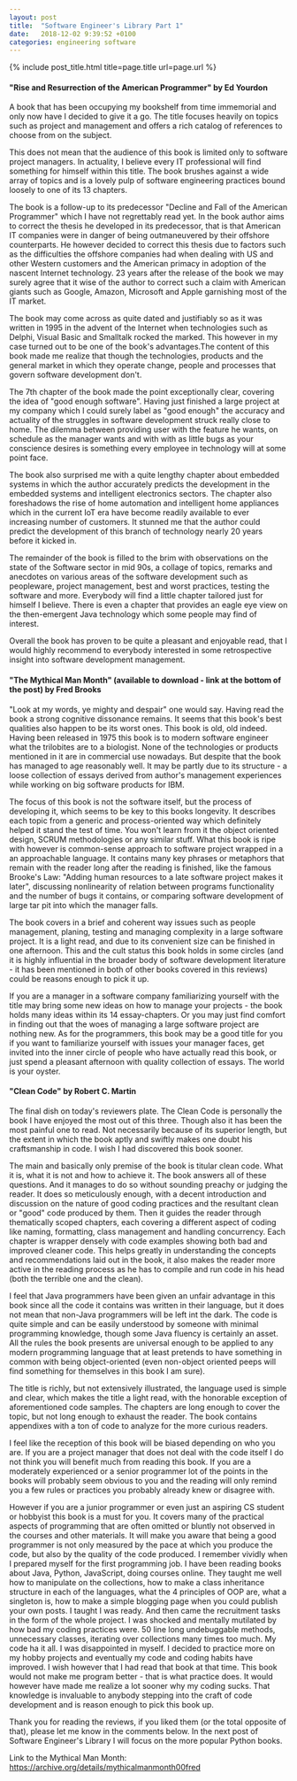 ```yaml
---
layout: post
title:  "Software Engineer's Library Part 1"
date:   2018-12-02 9:39:52 +0100
categories: engineering software
---
```

{% include post_title.html title=page.title url=page.url %}

#### "Rise and Resurrection of the American Programmer" by Ed Yourdon

A book that has been occupying my bookshelf from time immemorial and only now have I decided to give it a go. The title focuses heavily on topics such as project and management and offers a rich catalog of references to choose from on the subject.
<!--more-->
This does not mean that the audience of this book is limited only to software project managers. In actuality, I believe every IT professional will find something for himself within this title. The book brushes against a wide array of topics and is a lovely pulp of software engineering practices bound loosely to one of its 13 chapters.

The book is a follow-up to its predecessor "Decline and Fall of the American Programmer" which I have not regrettably read yet. In the book author aims to correct the thesis he developed in its predecessor, that is that American IT companies were in danger of being outmaneuvered by their offshore counterparts. He however decided to correct this thesis due to factors such as the difficulties the offshore companies had when dealing with US and other Western customers and the American primacy in adoption of the nascent Internet technology. 23 years after the release of the book we may surely agree that it wise of the author to correct such a claim with American giants such as Google, Amazon, Microsoft and Apple garnishing most of the IT market. 

The book may come across as quite dated and justifiably so as it was written in 1995 in the advent of the Internet when technologies such as Delphi, Visual Basic and Smalltalk rocked the marked. This however in my case turned out to be one of the book's advantages.The content of this book made me realize that though the technologies, products and the general market in which they operate change, people and processes that govern software development don't.

The 7th chapter of the book made the point exceptionally clear, covering the idea of "good enough software". Having just finished a large project at my company which I could surely label as "good enough" the accuracy and actuality of the struggles in software development struck really close to home. The dilemma between providing user with the feature he wants, on schedule as the manager wants and with with as little bugs as your conscience desires is something every employee in technology will at some point face.

The book also surprised me with a quite lengthy chapter about embedded systems in which the author accurately predicts the development in the embedded systems and intelligent electronics sectors. The chapter also foreshadows the rise of home automation and intelligent home appliances which in the current IoT era have become readily available to ever increasing number of customers. It stunned me that the author could predict the development of this branch of technology nearly 20 years before it kicked in.

The remainder of the book is filled to the brim with observations on the state of the Software sector in mid 90s, a collage of topics, remarks and anecdotes on various areas of the software development such as peopleware, project management, best and worst practices, testing the software and more. Everybody will find a little chapter tailored just for himself I believe. There is even a chapter that provides an eagle eye view on the then-emergent Java technology which some people may find of interest.

Overall the book has proven to be quite a pleasant and enjoyable read, that I would highly recommend to everybody interested in some retrospective insight into software development management.


#### "The Mythical Man Month" (available to download - link at the bottom of the post) by Fred Brooks

"Look at my words, ye mighty and despair" one would say. Having read the book a strong cognitive dissonance remains. It seems that this book's best qualities also happen to be its worst ones. This book is old, old indeed. Having been released in 1975 this book is to modern software engineer what the trilobites are to a biologist. None of the technologies or products mentioned in it are in commercial use nowadays. But despite that the book has managed to age reasonably well. It may be partly due to its structure - a loose collection of essays derived from author's management experiences while working on big software products for IBM.

The focus of this book is not the software itself, but the process of developing it, which seems to be key to this books longevity. It describes each topic from a generic and process-oriented way which definitely helped it stand the test of time. You won't learn from it the object oriented design, SCRUM methodologies or any similar stuff. What this book is ripe with however is common-sense approach to software project wrapped in a an approachable language. It contains many key phrases or metaphors that remain with the reader long after the reading is finished, like the famous Brooke's Law: "Adding human resources to a late software project makes it later", discussing nonlinearity of relation between programs functionality and the number of bugs it contains, or comparing software development of large tar pit into which the manager falls.

The book covers in a brief and coherent way issues such as people management, planing, testing and managing complexity in a large software project. It is a light read, and due to its convenient size can be finished in one afternoon. This and the cult status this book holds in some circles (and it is highly influential in the broader body of software development literature - it has been mentioned in both of other books covered in this reviews) could be reasons enough to pick it up.

If you are a manager in a software company familiarizing yourself with the title may bring some new ideas on how to manage your projects - the book holds many ideas within its 14 essay-chapters. Or you may just find comfort in finding out that the woes of managing a large software project are nothing new. As for the programmers, this book may be a good title for you if you want to familiarize yourself with issues your manager faces, get invited into the inner circle of people who have actually read this book, or just spend a pleasant afternoon with quality collection of essays. The world is your oyster.

#### "Clean Code" by Robert C. Martin

The final dish on today's reviewers plate. The Clean Code is personally the book I have enjoyed the most out of this three. Though also it has been the most painful one to read. Not necessarily because of its superior length, but the extent in which the book aptly and swiftly makes one doubt his craftsmanship in code. I wish I had discovered this book sooner.

The main and basically only premise of the book is titular clean code. What it is, what it is not and how to achieve it. The book answers all of these questions. And it manages to do so without sounding preachy or judging the reader. It does so meticulously enough, with a decent introduction and discussion on the nature of good coding practices and the resultant clean or "good" code produced by them. Then it guides the reader through thematically scoped chapters, each covering a different aspect of coding like naming, formatting, class management and handling concurrency. Each chapter is wrapper densely with code examples showing both bad and improved cleaner code. This helps greatly in understanding the concepts and recommendations laid out in the book, it also makes the reader more active in the reading process as he has to compile and run code in his head (both the terrible one and the clean).

I feel that Java programmers have been given an unfair advantage in this book since all the code it contains was written in their language, but it does not mean that non-Java programmers will be left int the dark. The code is quite simple and can be easily understood by someone with minimal programming knowledge, though some Java fluency is certainly an asset. All the rules the book presents are universal enough to be applied to any modern programming language that at least pretends to have something in common with being object-oriented (even non-object oriented peeps will find something for themselves in this book I am sure).

The title is richly, but not extensively illustrated, the language used is simple and clear, which makes the title a light read, with the honorable exception of aforementioned code samples. The chapters are long enough to cover the topic, but not long enough to exhaust the reader. The book contains appendixes with a ton of code to analyze for the more curious readers.

I feel like the reception of this book will be biased depending on who you are. If you are a project manager that does not deal with the code itself I do not think you will benefit much from reading this book. If you are a moderately experienced or a senior programmer lot of the points in the books will probably seem obvious to you and the reading will only remind you a few rules or practices you probably already knew or disagree with. 

However if you are a junior programmer or even just an aspiring CS student or hobbyist this book is a must for you. It covers many of the practical aspects of programming that are often omitted or bluntly not observed in the courses and other materials. It will make you aware that being a good programmer is not only measured by the pace at which you produce the code, but also by the quality of the code produced. I remember vividly when I prepared myself for the first programming job. I have been reading books about Java, Python, JavaScript, doing courses online. They taught me well how to manipulate on the collections, how to make a class inheritance structure in each of the languages, what the 4 principles of OOP are, what a singleton is, how to make a simple blogging page when you could publish your own posts. I taught I was ready. And then came the recruitment tasks in the form of the whole project. I was shocked and mentally mutilated by how bad my coding practices were. 50 line long undebuggable methods, unnecessary classes, iterating over collections many times too much. My code ha it all. I was disappointed in myself. I decided to practice more on my hobby projects and eventually my code and coding habits have improved. I wish however that I had read that book at that time. This book would not make me program better - that is what practice does. It would however have made me realize a lot sooner why my coding sucks. That knowledge is invaluable to anybody stepping into the craft of code development and is reason enough to pick this book up.

Thank you for reading the reviews, if you liked them (or the total opposite of that), please let me know in the comments below.
In the next post of Software Engineer's Library I will focus on the more popular Python books.

Link to the Mythical Man Month:
<a href="https://archive.org/details/mythicalmanmonth00fred">https://archive.org/details/mythicalmanmonth00fred</a>

